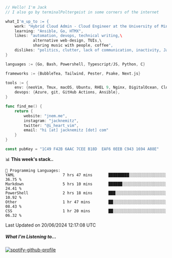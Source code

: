 ```go
// Hello! I'm Jack
// I also go by terminalPoltergeist in some corners of the internet

what_I'm_up_to := {
    work: "Hybrid Cloud Admin - Cloud Engineer at the University of Minnesota",
    learning: "Ansible, Go, HTMX",
    likes: "automation, devops, technical writing,\
            alternative web-design, TUIs,\
            sharing music with people, coffee",
    dislikes: "politics, clutter, lack of communication, inactivity, Java",
}

languages := {Go, Bash, Powershell, Typescript/JS, Python, C}

frameworks := {BubbleTea, Tailwind, Pester, Psake, Next.js}

tools := {
    env: {neoVim, Tmux, macOS, Ubuntu, RHEL 9, Nginx, DigitalOcean, Cloudflare},
    devops: {Azure, git, GitHub Actions, Ansible},
}

func find_me() {
    return {
        website: "jnem.me",
        instagram: "jacknemitz",
        twitter: "@i_heart_vim",
        email: "hi [at] jacknemitz [dot] com"
    }
}

const pubKey = "1C49 F42B 6AAC 7CEE B18D  EAF6 0EEB C943 1694 A88E"
```

<!--START_SECTION:waka-->
📊 **This week's stack..** 

```text
💬 Programming Languages: 
YAML                     7 hrs 47 mins       █████████░░░░░░░░░░░░░░░░   36.75 % 
Markdown                 5 hrs 10 mins       ██████░░░░░░░░░░░░░░░░░░░   24.41 % 
PowerShell               2 hrs 18 mins       ███░░░░░░░░░░░░░░░░░░░░░░   10.92 % 
Other                    1 hr 47 mins        ██░░░░░░░░░░░░░░░░░░░░░░░   08.43 % 
CSS                      1 hr 20 mins        ██░░░░░░░░░░░░░░░░░░░░░░░   06.32 % 
```


 Last Updated on 20/06/2024 12:17:08 UTC
<!--END_SECTION:waka-->

##### What I'm Listening to...

[![spotify-github-profile](https://spotify-github-profile.vercel.app/api/view?uid=jack.nemitz&cover_image=true&show_offline=true&bar_color=53b14f&bar_color_cover=false&background_color=121212FF)](https://spotify-github-profile.vercel.app/api/view?uid=jack.nemitz&redirect=true)
